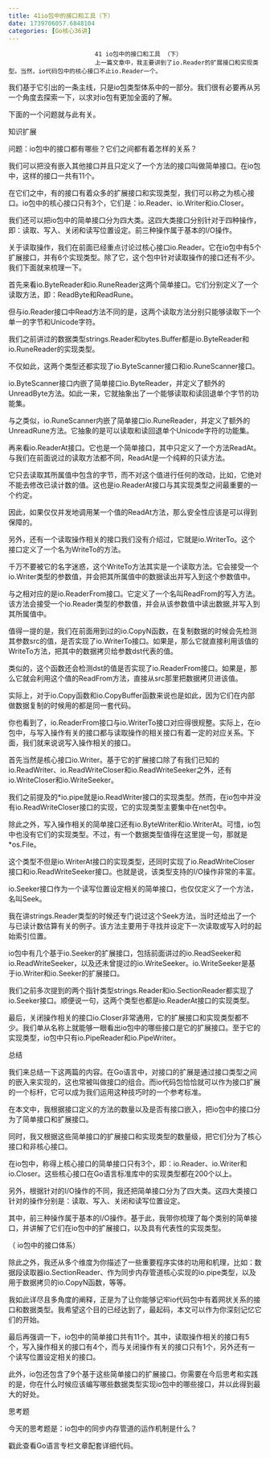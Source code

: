```yaml
---
title: 41io包中的接口和工具（下）
date: 1739706057.6848104
categories: [Go核心36讲]
---
```

                            41 io包中的接口和工具 （下）
                            上一篇文章中，我主要讲到了io.Reader的扩展接口和实现类型。当然，io代码包中的核心接口不止io.Reader一个。

我们基于它引出的一条主线，只是io包类型体系中的一部分。我们很有必要再从另一个角度去探索一下，以求对io包有更加全面的了解。

下面的一个问题就与此有关。

知识扩展

问题：io包中的接口都有哪些？它们之间都有着怎样的关系？

我们可以把没有嵌入其他接口并且只定义了一个方法的接口叫做简单接口。在io包中，这样的接口一共有11个。

在它们之中，有的接口有着众多的扩展接口和实现类型，我们可以称之为核心接口。io包中的核心接口只有3个，它们是：io.Reader、io.Writer和io.Closer。

我们还可以把io包中的简单接口分为四大类。这四大类接口分别针对于四种操作，即：读取、写入、关闭和读写位置设定。前三种操作属于基本的I/O操作。

关于读取操作，我们在前面已经重点讨论过核心接口io.Reader。它在io包中有5个扩展接口，并有6个实现类型。除了它，这个包中针对读取操作的接口还有不少。我们下面就来梳理一下。

首先来看io.ByteReader和io.RuneReader这两个简单接口。它们分别定义了一个读取方法，即：ReadByte和ReadRune。

但与io.Reader接口中Read方法不同的是，这两个读取方法分别只能够读取下一个单一的字节和Unicode字符。

我们之前讲过的数据类型strings.Reader和bytes.Buffer都是io.ByteReader和io.RuneReader的实现类型。

不仅如此，这两个类型还都实现了io.ByteScanner接口和io.RuneScanner接口。

io.ByteScanner接口内嵌了简单接口io.ByteReader，并定义了额外的UnreadByte方法。如此一来，它就抽象出了一个能够读取和读回退单个字节的功能集。

与之类似，io.RuneScanner内嵌了简单接口io.RuneReader，并定义了额外的UnreadRune方法。它抽象的是可以读取和读回退单个Unicode字符的功能集。

再来看io.ReaderAt接口。它也是一个简单接口，其中只定义了一个方法ReadAt。与我们在前面说过的读取方法都不同，ReadAt是一个纯粹的只读方法。

它只去读取其所属值中包含的字节，而不对这个值进行任何的改动，比如，它绝对不能去修改已读计数的值。这也是io.ReaderAt接口与其实现类型之间最重要的一个约定。

因此，如果仅仅并发地调用某一个值的ReadAt方法，那么安全性应该是可以得到保障的。

另外，还有一个读取操作相关的接口我们没有介绍过，它就是io.WriterTo。这个接口定义了一个名为WriteTo的方法。

千万不要被它的名字迷惑，这个WriteTo方法其实是一个读取方法。它会接受一个io.Writer类型的参数值，并会把其所属值中的数据读出并写入到这个参数值中。

与之相对应的是io.ReaderFrom接口。它定义了一个名叫ReadFrom的写入方法。该方法会接受一个io.Reader类型的参数值，并会从该参数值中读出数据,并写入到其所属值中。

值得一提的是，我们在前面用到过的io.CopyN函数，在复制数据的时候会先检测其参数src的值，是否实现了io.WriterTo接口。如果是，那么它就直接利用该值的WriteTo方法，把其中的数据拷贝给参数dst代表的值。

类似的，这个函数还会检测dst的值是否实现了io.ReaderFrom接口。如果是，那么它就会利用这个值的ReadFrom方法，直接从src那里把数据拷贝进该值。

实际上，对于io.Copy函数和io.CopyBuffer函数来说也是如此，因为它们在内部做数据复制的时候用的都是同一套代码。

你也看到了，io.ReaderFrom接口与io.WriterTo接口对应得很规整。实际上，在io包中，与写入操作有关的接口都与读取操作的相关接口有着一定的对应关系。下面，我们就来说说写入操作相关的接口。

首先当然是核心接口io.Writer。基于它的扩展接口除了有我们已知的io.ReadWriter、io.ReadWriteCloser和io.ReadWriteSeeker之外，还有io.WriteCloser和io.WriteSeeker。

我们之前提及的*io.pipe就是io.ReadWriter接口的实现类型。然而，在io包中并没有io.ReadWriteCloser接口的实现，它的实现类型主要集中在net包中。

除此之外，写入操作相关的简单接口还有io.ByteWriter和io.WriterAt。可惜，io包中也没有它们的实现类型。不过，有一个数据类型值得在这里提一句，那就是*os.File。

这个类型不但是io.WriterAt接口的实现类型，还同时实现了io.ReadWriteCloser接口和io.ReadWriteSeeker接口。也就是说，该类型支持的I/O操作非常的丰富。

io.Seeker接口作为一个读写位置设定相关的简单接口，也仅仅定义了一个方法，名叫Seek。

我在讲strings.Reader类型的时候还专门说过这个Seek方法，当时还给出了一个与已读计数估算有关的例子。该方法主要用于寻找并设定下一次读取或写入时的起始索引位置。

io包中有几个基于io.Seeker的扩展接口，包括前面讲过的io.ReadSeeker和io.ReadWriteSeeker，以及还未曾提过的io.WriteSeeker。io.WriteSeeker是基于io.Writer和io.Seeker的扩展接口。

我们之前多次提到的两个指针类型strings.Reader和io.SectionReader都实现了io.Seeker接口。顺便说一句，这两个类型也都是io.ReaderAt接口的实现类型。

最后，关闭操作相关的接口io.Closer非常通用，它的扩展接口和实现类型都不少。我们单从名称上就能够一眼看出io包中的哪些接口是它的扩展接口。至于它的实现类型，io包中只有io.PipeReader和io.PipeWriter。

总结

我们来总结一下这两篇的内容。在Go语言中，对接口的扩展是通过接口类型之间的嵌入来实现的，这也常被叫做接口的组合。而io代码包恰恰就可以作为接口扩展的一个标杆，它可以成为我们运用这种技巧时的一个参考标准。

在本文中，我根据接口定义的方法的数量以及是否有接口嵌入，把io包中的接口分为了简单接口和扩展接口。

同时，我又根据这些简单接口的扩展接口和实现类型的数量级，把它们分为了核心接口和非核心接口。

在io包中，称得上核心接口的简单接口只有3个，即：io.Reader、io.Writer和io.Closer。这些核心接口在Go语言标准库中的实现类型都在200个以上。

另外，根据针对的I/O操作的不同，我还把简单接口分为了四大类。这四大类接口针对的操作分别是：读取、写入、关闭和读写位置设定。

其中，前三种操作属于基本的I/O操作。基于此，我带你梳理了每个类别的简单接口，并讲解了它们在io包中的扩展接口，以及具有代表性的实现类型。



（ io包中的接口体系）

除此之外，我还从多个维度为你描述了一些重要程序实体的功用和机理，比如：数据段读取器io.SectionReader、作为同步内存管道核心实现的io.pipe类型，以及用于数据拷贝的io.CopyN函数，等等。

我如此详尽且多角度的阐释，正是为了让你能够记牢io代码包中有着网状关系的接口和数据类型。我希望这个目的已经达到了，最起码，本文可以作为你深刻记忆它们的开始。

最后再强调一下，io包中的简单接口共有11个。其中，读取操作相关的接口有5个，写入操作相关的接口有4个，而与关闭操作有关的接口只有1个，另外还有一个读写位置设定相关的接口。

此外，io包还包含了9个基于这些简单接口的扩展接口。你需要在今后思考和实践的是，你在什么时候应该编写哪些数据类型实现io包中的哪些接口，并以此得到最大的好处。

思考题

今天的思考题是：io包中的同步内存管道的运作机制是什么？

戳此查看Go语言专栏文章配套详细代码。

                        
                        
                            